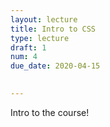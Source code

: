 ```yaml
---
layout: lecture
title: Intro to CSS
type: lecture
draft: 1
num: 4
due_date: 2020-04-15

    
---
```


Intro to the course!